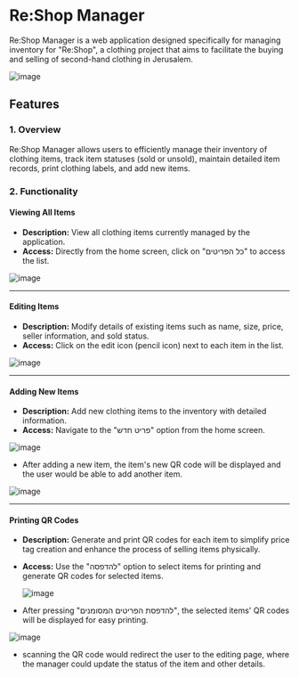 # Re:Shop Manager

Re:Shop Manager is a web application designed specifically for managing inventory for "Re:Shop", a clothing project that aims to facilitate the buying and selling of second-hand clothing in Jerusalem.

![image](https://github.com/or-meisson/reshop-manager/assets/148000181/f682938a-0ecb-476d-8788-9cb7577df10b)

## Features

### 1. Overview

Re:Shop Manager allows users to efficiently manage their inventory of clothing items, track item statuses (sold or unsold), maintain detailed item records, print clothing labels, and add new items.


### 2. Functionality

#### Viewing All Items

- **Description:** View all clothing items currently managed by the application.
- **Access:** Directly from the home screen, click on "כל הפריטים" to access the list.

  
![image](https://github.com/user-attachments/assets/26a606bc-de93-4a6a-82c9-9b9361198d53)
***



#### Editing Items

- **Description:** Modify details of existing items such as name, size, price, seller information, and sold status.
- **Access:** Click on the edit icon (pencil icon) next to each item in the list.

  
![image](https://github.com/user-attachments/assets/478a3bd8-2cc4-4d93-a3e1-a7a52265c0b2)
***


#### Adding New Items

- **Description:** Add new clothing items to the inventory with detailed information.
- **Access:** Navigate to the "פריט חדש" option from the home screen.


![image](https://github.com/user-attachments/assets/3ab1785c-2847-4512-ad24-3e333671abe4)
- After adding a new item, the item's new QR code will be displayed and the user would be able to add another item.


![image](https://github.com/user-attachments/assets/0d0425b2-ab5d-47c8-aab3-bd61921e9912)


***


#### Printing QR Codes

- **Description:** Generate and print QR codes for each item to simplify price tag creation and enhance the process of selling items physically.
- **Access:** Use the "להדפסה" option to select items for printing and generate QR codes for selected items.


  ![image](https://github.com/user-attachments/assets/e02c8929-93a7-4d28-969f-72c66354648c)
- After pressing "להדפסת הפריטים המסומנים", the selected items' QR codes will be displayed for easy printing.

 ![image](https://github.com/or-meisson/reshop-manager/assets/148000181/bd279a2a-38a9-4ee7-81a1-ee0926e87d64)

- scanning the QR code would redirect the user to the editing page, where the manager could update the status of the item and other details.


